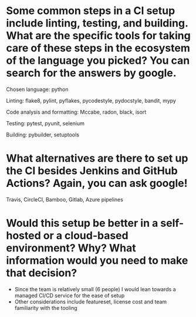 # Some common steps in a CI setup include linting, testing, and building. What are the specific tools for taking care of these steps in the ecosystem of the language you picked? You can search for the answers by google.

Chosen language: python

Linting: flake8, pylint, pyflakes, pycodestyle, pydocstyle, bandit, mypy

Code analysis and formatting: Mccabe, radon, black, isort

Testing:  pytest, pyunit, selenium

Building: pybuilder, setuptools

# What alternatives are there to set up the CI besides Jenkins and GitHub Actions? Again, you can ask google!

Travis, CircleCI, Bamboo, Gitlab, Azure pipelines

# Would this setup be better in a self-hosted or a cloud-based environment? Why? What information would you need to make that decision?

- Since the team is relatively small (6 people) I would lean towards a managed CI/CD service for the ease of setup
- Other considerations include featureset, license cost and team familiarity with the tooling
